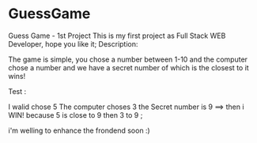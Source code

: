 # GuessGame
Guess Game - 1st Project
This is my first project as Full Stack WEB Developer, hope you like it;
Description:

The game is simple, you chose a number between 1-10 and the computer chose a number and we have a secret number of which is the closest to it wins!

Test :

I walid chose 5
The computer choses 3
the Secret number is 9
==> then i WIN! because 5 is close to 9 then 3 to 9 ;

i'm welling to enhance the frondend soon :)
